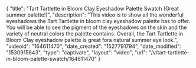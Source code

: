 {
    "title": "Tart Tartlette in Bloom Clay Eyeshadow Palette Swatch (Great summer palette!)",
    "description": "This video is to show all the wonderful eyeshadows the Tart Tartlette in bloom clay eyeshadow palette has to offer. You will be able to see the pigment of the eyeshadows on the skin and the variety of neutral colors the palette contains. Overall, the Tart Tartlette in Bloom Clay eyeshadow palette is great fora natural summer eye look.",
    "videoid": "164611470",
    "date_created": "1527791794",
    "date_modified": "1530915643",
    "type": "captivate",
    "layout": "video",
    "url": "\/v\/tart-tartlette-in-bloom-palette-swatch\/164611470"
}